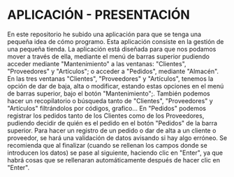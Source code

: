 # APLICACIÓN - PRESENTACIÓN
En este repositorio he subido una aplicación para que se tenga una pequeña idea de cómo
programo. 
Esta aplicación consiste en la gestión de una pequeña tienda. La aplicación está
diseñada para que nos podamos mover a través de ella, mediante el menú de barras superior
pudiendo acceder mediante "Mantenimiento" a las ventanas: "Clientes", "Proveedores" y
"Artículos"; o acceder a "Pedidos", mediante "Almacén". En las tres ventanas "Clientes",
"Proveedores" y "Artículos", tenemos la opción de dar de baja, alta o modificar, estando estas
opciones en el menú de barras superior, bajo el botón "Mantenimiento";. También podemos
hacer un recopilatorio o búsqueda tanto de "Clientes", "Proveedores" y "Artículos" filtrándolos
por códigos, grafico... En "Pedidos" podemos registrar los pedidos tanto de los Clientes como
de los Proveedores, pudiendo decidir de quién es el pedido en el botón "Pedidos" de la barra
superior. Para hacer un registro de un pedido o dar de alta a un cliente o proveedor, se hará
una validación de datos avisando si hay algo erróneo. Se recomienda que al finalizar (cuando
se rellenan los campos donde se introducen los datos) se pase al siguiente, haciendo clic en
"Enter", ya que habrá cosas que se rellenaran automáticamente después de hacer clic en
"Enter".
